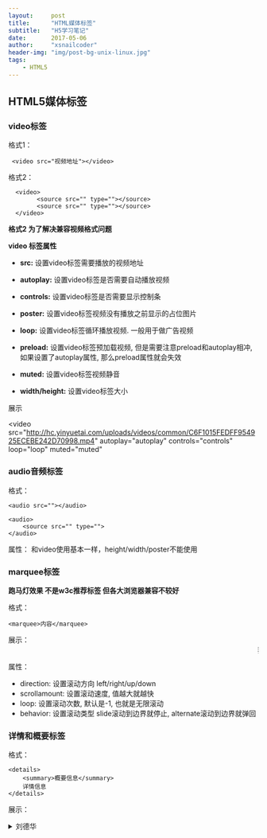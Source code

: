 ```yaml
---
layout:     post
title:      "HTML媒体标签"
subtitle:   "H5学习笔记"
date:       2017-05-06
author:     "xsnailcoder"
header-img: "img/post-bg-unix-linux.jpg"
tags:
    - HTML5
---
```



## HTML5媒体标签

### video标签
格式1：
     
     <video src="视频地址"></video>
     
格式2： 

	  <video>
		    <source src="" type=""></source>
		    <source src="" type=""></source>
	  </video>

**格式2 为了解决兼容视频格式问题**

**video 标签属性**

* **src:**      设置video标签需要播放的视频地址
  
* **autoplay:** 设置video标签是否需要自动播放视频

* **controls:** 设置video标签是否需要显示控制条

* **poster:**  设置video标签视频没有播放之前显示的占位图片

* **loop:**     设置video标签循环播放视频. 一般用于做广告视频

* **preload:**  设置video标签预加载视频, 但是需要注意preload和autoplay相冲, 如果设置了autoplay属性, 那么preload属性就会失效

* **muted:**    设置video标签视频静音

* **width/height:** 设置video标签大小

展示

<video src="http://hc.yinyuetai.com/uploads/videos/common/C6F1015FEDFF954925ECEBE242D70998.mp4"
       autoplay="autoplay"
       controls="controls"
       loop="loop"
       muted="muted"
>
</video>


### audio音频标签

格式：

	<audio src=""></audio>
	
	<audio>
	    <source src="" type="">
	</audio>
	
属性： 和video使用基本一样，height/width/poster不能使用


### marquee标签

**跑马灯效果 不是w3c推荐标签 但各大浏览器兼容不较好**

格式：

    <marquee>内容</marquee>

展示：
<marquee>我是文字跑马灯</marquee>

属性：

* direction: 设置滚动方向 left/right/up/down
* scrollamount: 设置滚动速度, 值越大就越快
* loop: 设置滚动次数, 默认是-1, 也就是无限滚动
* behavior: 设置滚动类型 slide滚动到边界就停止, alternate滚动到边界就弹回


### 详情和概要标签

格式：

	<details>
	    <summary>概要信息</summary>
	    详情信息
	</details>

展示：
<details>
    <summary>刘德华</summary>
    华仔，帅酷。
</details>


